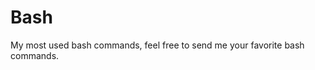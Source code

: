 <!DOCTYPE html>
<html>
<head>
</head>
<body>
<h1>Bash</h1>
<p>My most used bash commands, feel free to send me your favorite bash commands.</p>
</body>
</html>